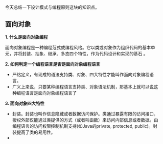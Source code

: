 今天总结一下设计模式与编程原则这块的知识点。

## 面向对象

**1. 什么是面向对象编程**

面向对象编程是一种编程范式或编程风格。它以类或对象作为组织代码的基本单元，并将封装、抽象、继承、多态四个特性，作为代码设计和实现的基石 。


**2. 如何判定一个编程语言是否是面向对象编程语言**
- 严格定义，有现成的语法支持类、对象、四大特性才能叫作面向对象编程语言。
- 广义上来说，只要某种编程语言支持类、对象语法机制，那基本上就可以说这种编程语言是面向对象编程语言了

**3. 面向对象四大特性**
- 封装。封装也叫作信息隐藏或者数据访问保护。类通过暴露有限的访问接口，授权外部仅能通过类提供的方式（或者叫函数）来访问内部信息或者数据。由编程语言的访问权限控制机制支持(如Java的private, protected, public)。封装提高了类的易用性。
- 